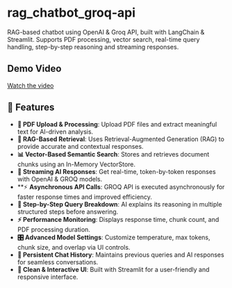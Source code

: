 # rag_chatbot_groq-api
RAG-based chatbot using OpenAI &amp; Groq API, built with LangChain &amp; Streamlit. Supports PDF processing, vector search, real-time query handling, step-by-step reasoning and streaming responses.
## Demo Video
[Watch the video](https://drive.google.com/file/d/1lx8npUI1FD-rJvMY75pel7lR3oZ_d7cd/view)
## 🚀 Features  

- **📄 PDF Upload & Processing**: Upload PDF files and extract meaningful text for AI-driven analysis.  
- **🧠 RAG-Based Retrieval**: Uses Retrieval-Augmented Generation (RAG) to provide accurate and contextual responses.  
- **📊 Vector-Based Semantic Search**: Stores and retrieves document chunks using an In-Memory VectorStore.  
- **🔄 Streaming AI Responses**: Get real-time, token-by-token responses with OpenAI & GROQ models.
- **⚡ **Asynchronous API Calls**: GROQ API is executed asynchronously for faster response times and improved efficiency.
- **📑 Step-by-Step Query Breakdown**: AI explains its reasoning in multiple structured steps before answering.  
- **⚡ Performance Monitoring**: Displays response time, chunk count, and PDF processing duration.  
- **🎛️ Advanced Model Settings**: Customize temperature, max tokens, chunk size, and overlap via UI controls.  
- **💾 Persistent Chat History**: Maintains previous queries and AI responses for seamless conversations.  
- **🎨 Clean & Interactive UI**: Built with Streamlit for a user-friendly and responsive interface.  
